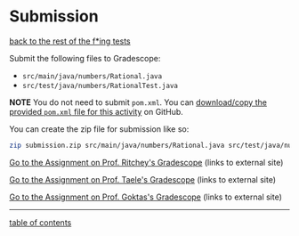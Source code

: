 # Submission
[back to the rest of the f*ing tests](the_rest_of_the_fing_tests.md)

Submit the following files to Gradescope:

* `src/main/java/numbers/Rational.java`
* `src/test/java/numbers/RationalTest.java`

**NOTE** You do not need to submit `pom.xml`.  You can [download/copy the provided `pom.xml` file for this activity](https://github.com/tamu-edu-students/csce331-testing-rational/blob/main/pom.xml) on GitHub.

You can create the zip file for submission like so:

```bash
zip submission.zip src/main/java/numbers/Rational.java src/test/java/numbers/RationalTest.java
```

[Go to the Assignment on Prof. Ritchey's Gradescope](https://www.gradescope.com/courses/561081/assignments/2993424) (links to external site)

[Go to the Assignment on Prof. Taele's Gradescope](https://www.gradescope.com/courses/544605/assignments/3596198) (links to external site)

[Go to the Assignment on Prof. Goktas's Gradescope](https://www.gradescope.com/courses/573370/assignments/3597755) (links to external site)

<hr>

[table of contents](toc.md)
